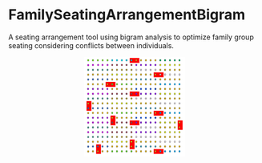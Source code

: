 # FamilySeatingArrangementBigram
A seating arrangement tool using bigram analysis to optimize family group seating considering conflicts between individuals.
<div align="center">
    <img width="40%" src="https://github.com/faezeh-gholamrezaie/FamilySeatingArrangementBigram/blob/main/EfficientSeating.png">
</div>
